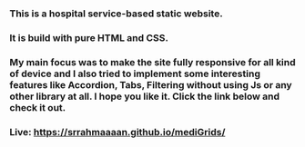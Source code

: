 ### This is a hospital service-based static website.
### It is build with pure HTML and CSS.
### My main focus was to make the site fully responsive for all kind of device and I also tried to implement some interesting features like Accordion, Tabs, Filtering without using Js or any other library at all. I hope you like it. Click the link below and check it out.
### Live: https://srrahmaaaan.github.io/mediGrids/